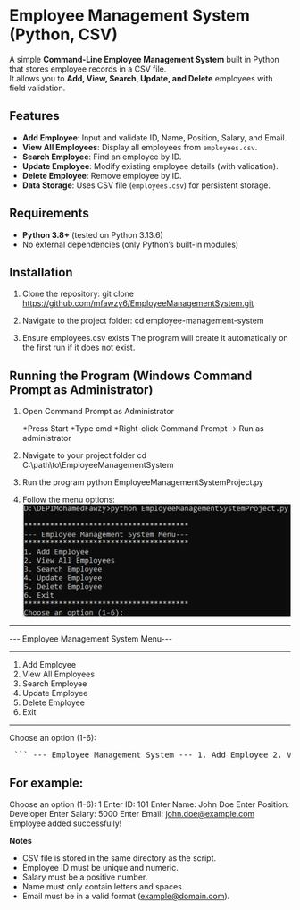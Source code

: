 # Employee Management System (Python, CSV)

A simple **Command-Line Employee Management System** built in Python that stores employee records in a CSV file.  
It allows you to **Add, View, Search, Update, and Delete** employees with field validation.

## Features
- **Add Employee**: Input and validate ID, Name, Position, Salary, and Email.
- **View All Employees**: Display all employees from `employees.csv`.
- **Search Employee**: Find an employee by ID.
- **Update Employee**: Modify existing employee details (with validation).
- **Delete Employee**: Remove employee by ID.
- **Data Storage**: Uses CSV file (`employees.csv`) for persistent storage.

## Requirements
- **Python 3.8+** (tested on Python 3.13.6)
- No external dependencies (only Python’s built-in modules)

## Installation
1. Clone the repository:
git clone https://github.com/mfawzy6/EmployeeManagementSystem.git

2. Navigate to the project folder:
cd employee-management-system

3. Ensure employees.csv exists
The program will create it automatically on the first run if it does not exist.


## Running the Program (Windows Command Prompt as Administrator)
1. Open Command Prompt as Administrator

    *Press Start
    *Type cmd
    *Right-click Command Prompt → Run as administrator

2. Navigate to your project folder
cd C:\path\to\EmployeeManagementSystem

3. Run the program
python EmployeeManagementSystemProject.py

4. Follow the menu options:
![Menu Screenshot](menu.png)
**************************************
--- Employee Management System Menu---
**************************************
1. Add Employee
2. View All Employees
3. Search Employee
4. Update Employee
5. Delete Employee
6. Exit
**************************************
Choose an option (1-6):

<pre> ``` --- Employee Management System --- 1. Add Employee 2. View Employees 3. Update Employee 4. Delete Employee 5. Exit Enter your choice: ``` </pre>

**For example:**
----------------
Choose an option (1-6): 1
Enter ID: 101
Enter Name: John Doe
Enter Position: Developer
Enter Salary: 5000
Enter Email: john.doe@example.com
Employee added successfully!

**Notes**
- CSV file is stored in the same directory as the script.
- Employee ID must be unique and numeric.
- Salary must be a positive number.
- Name must only contain letters and spaces.
- Email must be in a valid format (example@domain.com).



